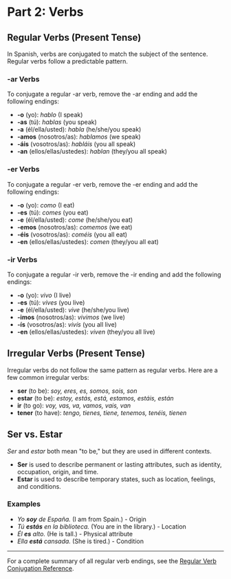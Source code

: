 # Part 2: Verbs

## Regular Verbs (Present Tense)

In Spanish, verbs are conjugated to match the subject of the sentence. Regular verbs follow a predictable pattern.

### -ar Verbs

To conjugate a regular -ar verb, remove the -ar ending and add the following endings:

* **-o** (yo): *hablo* (I speak)
* **-as** (tú): *hablas* (you speak)
* **-a** (él/ella/usted): *habla* (he/she/you speak)
* **-amos** (nosotros/as): *hablamos* (we speak)
* **-áis** (vosotros/as): *habláis* (you all speak)
* **-an** (ellos/ellas/ustedes): *hablan* (they/you all speak)

### -er Verbs

To conjugate a regular -er verb, remove the -er ending and add the following endings:

* **-o** (yo): *como* (I eat)
* **-es** (tú): *comes* (you eat)
* **-e** (él/ella/usted): *come* (he/she/you eat)
* **-emos** (nosotros/as): *comemos* (we eat)
* **-éis** (vosotros/as): *coméis* (you all eat)
* **-en** (ellos/ellas/ustedes): *comen* (they/you all eat)

### -ir Verbs

To conjugate a regular -ir verb, remove the -ir ending and add the following endings:

* **-o** (yo): *vivo* (I live)
* **-es** (tú): *vives* (you live)
* **-e** (él/ella/usted): *vive* (he/she/you live)
* **-imos** (nosotros/as): *vivimos* (we live)
* **-ís** (vosotros/as): *vivís* (you all live)
* **-en** (ellos/ellas/ustedes): *viven* (they/you all live)

## Irregular Verbs (Present Tense)

Irregular verbs do not follow the same pattern as regular verbs. Here are a few common irregular verbs:

* **ser** (to be): *soy, eres, es, somos, sois, son*
* **estar** (to be): *estoy, estás, está, estamos, estáis, están*
* **ir** (to go): *voy, vas, va, vamos, vais, van*
* **tener** (to have): *tengo, tienes, tiene, tenemos, tenéis, tienen*

## Ser vs. Estar

*Ser* and *estar* both mean "to be," but they are used in different contexts.

* **Ser** is used to describe permanent or lasting attributes, such as identity, occupation, origin, and time.
* **Estar** is used to describe temporary states, such as location, feelings, and conditions.

### Examples

* *Yo **soy** de España.* (I am from Spain.) - Origin
* *Tú **estás** en la biblioteca.* (You are in the library.) - Location
* *Él **es** alto.* (He is tall.) - Physical attribute
* *Ella **está** cansada.* (She is tired.) - Condition

---

For a complete summary of all regular verb endings, see the [Regular Verb Conjugation Reference](./02_verbs_conjugation_reference.md).